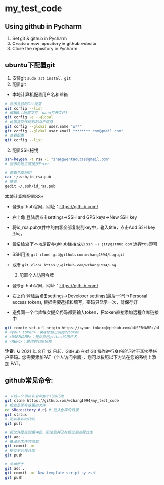 # my_test_code
Using github in Pycharm
-------
1. Set git & github in Pycharm
2. Create a new repository in github website
3. Clone the repository in Pycharm

## ubuntu下配置git
1. 安装git
`sudo apt install git`
2. 配置git
+ 本地计算机配置用户名和邮箱
```bash
# 显示当前的Git配置
git config --list
# 编辑Git配置文件 (nano打开文件)
git config -e --global
# 设置提交代码时的用户信息
git config --global user.name "w**"
git config --global user.email "z******.com@gmail.com"
# 查看配置
git config --list
```
   2. 配置SSH秘钥
```bash
ssh-keygen -t rsa -C "zhangwentaoucas@gmail.com"
# 提示的地方直接按Enter

# 查看生成秘钥
cat ~/.ssh/id_rsa.pub
# 或者
gedit ~/.ssh/id_rsa.pub
```
本地计算机配置SSH
- 登录github官网，网址：https://github.com/
- 右上角 登陆后点击settings->SSH and GPS keys->New SSH key
- 将id_rsa.pub文件中的内容全部复制到key中，输入title，点击Add SSH key 即可。

- 最后检查下本地是否与github连接成功 `ssh -T git@github.com` 选择yes即可
- SSH用法 `git clone git@github.com:wzhang1994/Log.git`
-  或者 `git clone https://github.com/wzhang1994/Log`

   3. 配置个人访问令牌
- 登录github官网，网址：https://github.com/
- 右上角 登陆后点击settings->Developer settings(最后一行)->Personal access tokens, 根据需要选择和填写，密码只显示一次，请保存好
- 避免同一个仓库每次提交代码都要输入token，把token直接添加远程仓库链接中
```bash
git remote set-url origin https://<your_token>@github.com/<USERNAME>/<REPO>
# <your_token>：换成你自己得到的token
# <USERNAME>：是你自己github的用户名
# <REPO>：是你的仓库名称
```

**注意**: 从 2021 年 8 月 13 日起，GitHub 在对 Git 操作进行身份验证时不再接受帐户密码。您需要添加PAT（个人访问令牌），您可以按照以下方法在您的系统上添加 PAT。


## github常见命令:

```bash

# 下载一个项目和它的整个代码历史
git clone https://github.com/wzhang1994/my_test_code
# 检查是否有变更的文件
cd $Repository_dir$ # 进入仓库的目录
git status
# 更新最新的代码
git pull 

# 新文件提交到缓冲区，但注意并没有提交到远程仓库
git add .
# 备注新文件的信息
git commit -m 
# 提交到远程仓库
git push

# 简单例子
git add .
git commit -m 'New template script by zsh'
git push
```
